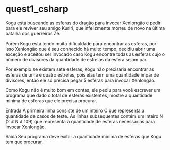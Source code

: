 # quest1_csharp
Kogu está buscando as esferas do dragão para invocar Xenlongão e pedir para ele reviver seu amigo Kuriri, que infelizmente morreu de novo na última batalha dos guerreiros Zê.

Porém Kogu está tendo muita dificuldade para encontrar as esferas, por isso Xenlongão que é seu conhecido há muito tempo, decidiu abrir uma exceção e aceitou ser invocado caso Kogu encontre todas as esferas cujo o número de divisores da quantidade de estrelas da esfera sejam par.

Por exemplo se existem sete esferas, Kogu não precisaria encontrar as esferas de uma e quatro estrelas, pois elas tem uma quantidade ímpar de divisores, então ele só precisa pegar 5 esferas para invocar Xenlongão.



Como Kogu não é muito bom em contas, ele pediu para você escrever um programa que dado o total de esferas existentes, mostre a quantidade mínima de esferas que ele precisa procurar.

Entrada
A primeira linha consiste de um inteiro C que representa a quantidade de casos de teste. As linhas subsequentes contém um inteiro N (2 ≤ N ≤ 109) que representa a quantidade de esferas necessárias para invocar Xenlongão.

Saída
Seu programa deve exibir a quantidade mínima de esferas que Kogu tem que procurar.
